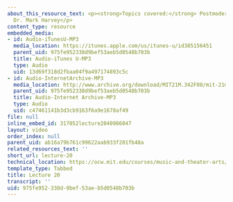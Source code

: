 ```yaml
---
about_this_resource_text: <p><strong>Topics covered:</strong> Postmodern approaches</p><p><strong>Instructor:</strong>
  Dr. Mark Harvey</p>
content_type: resource
embedded_media:
- id: Audio-iTunesU-MP3
  media_location: https://itunes.apple.com/us/itunes-u/id385156451
  parent_uid: 975fe952338d9bef53aeb5d0548b703b
  title: Audio-iTunes U-MP3
  type: Audio
  uid: 13d69f318d2fbaa04f9a497174893c5c
- id: Audio-InternetArchive-MP3
  media_location: http://www.archive.org/download/MIT21M.342F08/mit-21m.342-f08-lec20_postmodern.mp3
  parent_uid: 975fe952338d9bef53aeb5d0548b703b
  title: Audio-Internet Archive-MP3
  type: Audio
  uid: c47461141b3d3cb9163f6a9e1678af49
file: null
inline_embed_id: 317052lecture2040986047
layout: video
order_index: null
parent_uid: ab16a79b761c99622aab933f201fb48a
related_resources_text: ''
short_url: lecture-20
technical_location: https://ocw.mit.edu/courses/music-and-theater-arts/21m-342-composing-for-jazz-orchestra-fall-2008/video-and-audio-classes/lecture-20
template_type: Tabbed
title: Lecture 20
transcript: ''
uid: 975fe952-338d-9bef-53ae-b5d0548b703b
---
```

